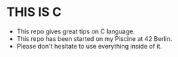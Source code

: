 # THIS IS C
- This repo gives great tips on C language.
- This repo has been started on my Piscine at 42 Berlin.
- Please don't hesitate to use everything inside of it.
